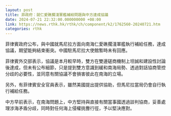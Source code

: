 ```yaml
---
layout: post
title: 菲政府：就仁愛礁擱淺軍艦補給問題與中方達成協議
date: 2024-07-21 22:32:00.000000000 +08:00
link: https://news.rthk.hk/rthk/ch/component/k2/1762560-20240721.htm
categories: rthk
---
```


菲律賓政府公布，與中國就馬尼拉方面向南海仁愛礁擱淺軍艦執行補給任務，達成協議，期望能夠結束衝突。中國駐馬尼拉大使館暫時未有回應。

菲律賓外交部表示，協議是本月較早時，雙方在雙邊磋商機制上坦誠和建設性討論後達成，但未有公布細節，只是提到雙方意識到緩和南海局勢、透過對話協商管控分歧的必要性，並同意有關協議不會損害彼此在南海的立場。

另外，有菲律賓安全官員表示，雖然美國提出提供協助，但馬尼拉當局仍會自行執行補給任務。

中方早前表示，在南海問題上，中方堅持與直接有關當事國透過談判協商，妥善處理涉海矛盾分歧，同時對任何海上侵權挑釁行徑，予以堅決應對。
